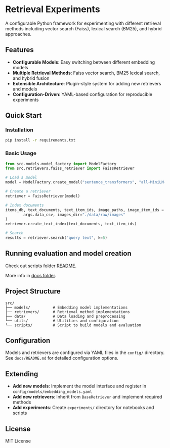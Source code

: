 # Retrieval Experiments

A configurable Python framework for experimenting with different retrieval methods including vector search (Faiss), lexical search (BM25), and hybrid approaches.

## Features

- **Configurable Models**: Easy switching between different embedding models
- **Multiple Retrieval Methods**: Faiss vector search, BM25 lexical search, and hybrid fusion
- **Extensible Architecture**: Plugin-style system for adding new retrievers and models
- **Configuration-Driven**: YAML-based configuration for reproducible experiments

## Quick Start

### Installation

```bash
pip install -r requirements.txt
```

### Basic Usage

```python
from src.models.model_factory import ModelFactory
from src.retrievers.faiss_retriever import FaissRetriever

# Load a model
model = ModelFactory.create_model("sentence_transformers", "all-MiniLM-L6-v2")

# Create a retriever
retriever = FaissRetriever(model)

# Index documents
items_db, text_documents, text_item_ids, image_paths, image_item_ids = EcommerceDataLoader.load_from_csv(
        args.data_csv, images_dir="./data/raw/images"
)
retriever.create_text_index(text_documents, text_item_ids)

# Search
results = retriever.search("query text", k=5)
```

## Running evaluation and model creation

Check out scripts folder [README](./scripts/README.md).

More info in [docs folder](./docs/).

## Project Structure

```
src/
├── models/          # Embedding model implementations
├── retrievers/      # Retrieval method implementations
├── data/            # Data loading and preprocessing
└── utils/           # Utilities and configuration
└── scripts/         # Script to build models and evaluation
```

## Configuration

Models and retrievers are configured via YAML files in the `config/` directory. See `docs/README.md` for detailed configuration options.

## Extending

- **Add new models**: Implement the model interface and register in `config/models/embedding_models.yaml`
- **Add new retrievers**: Inherit from `BaseRetriever` and implement required methods
- **Add experiments**: Create `experiments/` directory for notebooks and scripts

## License

MIT License
